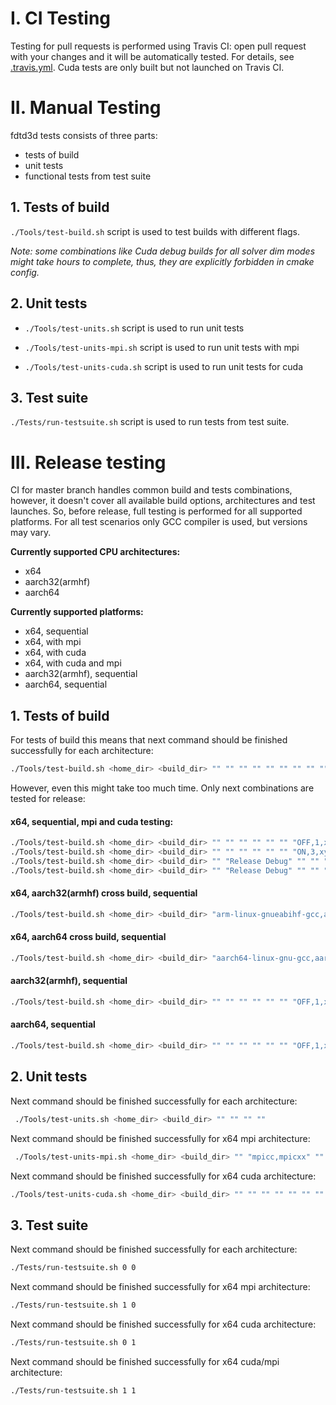 # I. CI Testing

Testing for pull requests is performed using Travis CI: open pull request with your changes and it will be automatically tested. For details, see [.travis.yml](../.travis.yml). Cuda tests are only built but not launched on Travis CI.

# II. Manual Testing

fdtd3d tests consists of three parts:
- tests of build
- unit tests
- functional tests from test suite

## 1. Tests of build

`./Tools/test-build.sh` script is used to test builds with different flags.

*Note: some combinations like Cuda debug builds for all solver dim modes might take hours to complete, thus, they are explicitly forbidden in cmake config.*

## 2. Unit tests

- `./Tools/test-units.sh` script is used to run unit tests

- `./Tools/test-units-mpi.sh` script is used to run unit tests with mpi

- `./Tools/test-units-cuda.sh` script is used to run unit tests for cuda

## 3. Test suite

`./Tests/run-testsuite.sh` script is used to run tests from test suite.

# III. Release testing

CI for master branch handles common build and tests combinations, however, it doesn't cover all available build options, architectures and test launches. So, before release, full testing is performed for all supported platforms. For all test scenarios only GCC compiler is used, but versions may vary.

**Currently supported CPU architectures:**
- x64
- aarch32(armhf)
- aarch64

**Currently supported platforms:**
- x64, sequential
- x64, with mpi
- x64, with cuda
- x64, with cuda and mpi
- aarch32(armhf), sequential
- aarch64, sequential

## 1. Tests of build

For tests of build this means that next command should be finished successfully for each architecture:
```sh
./Tools/test-build.sh <home_dir> <build_dir> "" "" "" "" "" "" "" "" "" ""
```

However, even this might take too much time. Only next combinations are tested for release:

#### x64, sequential, mpi and cuda testing:
```sh
./Tools/test-build.sh <home_dir> <build_dir> "" "" "" "" "" "" "OFF,1,x" "OFF,sm" "" ""
./Tools/test-build.sh <home_dir> <build_dir> "" "" "" "" "" "" "ON,3,xyz" "OFF,sm" "" ""
./Tools/test-build.sh <home_dir> <build_dir> "" "Release Debug" "" "" "" "" "OFF,1,x" "ON,sm_35" "" ""
./Tools/test-build.sh <home_dir> <build_dir> "" "Release Debug" "" "" "" "" "ON,3,xyz" "ON,sm_35" "" ""
```

#### x64, aarch32(armhf) cross build, sequential
```sh
./Tools/test-build.sh <home_dir> <build_dir> "arm-linux-gnueabihf-gcc,arm-linux-gnueabihf-g++" "" "" "" "" "" "OFF,1,x" "OFF,sm" "" "arm-gcc-toolchain.cmake"
```

#### x64, aarch64 cross build, sequential
```sh
./Tools/test-build.sh <home_dir> <build_dir> "aarch64-linux-gnu-gcc,aarch64-linux-gnu-g++" "" "" "" "" "" "OFF,1,x" "OFF,sm" "" "arm64-gcc-toolchain.cmake"
```

#### aarch32(armhf), sequential
```sh
./Tools/test-build.sh <home_dir> <build_dir> "" "" "" "" "" "" "OFF,1,x" "OFF,sm" "" ""
```

#### aarch64, sequential
```sh
./Tools/test-build.sh <home_dir> <build_dir> "" "" "" "" "" "" "OFF,1,x" "OFF,sm" "" ""
```

## 2. Unit tests

Next command should be finished successfully for each architecture:
```sh
 ./Tools/test-units.sh <home_dir> <build_dir> "" "" "" ""
```

Next command should be finished successfully for x64 mpi architecture:
```sh
 ./Tools/test-units-mpi.sh <home_dir> <build_dir> "" "mpicc,mpicxx" "" ""
```

Next command should be finished successfully for x64 cuda architecture:
```sh
./Tools/test-units-cuda.sh <home_dir> <build_dir> "" "" "" "" "" "" ""
```

## 3. Test suite

Next command should be finished successfully for each architecture:
```sh
./Tests/run-testsuite.sh 0 0
```

Next command should be finished successfully for x64 mpi architecture:
```sh
./Tests/run-testsuite.sh 1 0
```

Next command should be finished successfully for x64 cuda architecture:
```sh
./Tests/run-testsuite.sh 0 1
```

Next command should be finished successfully for x64 cuda/mpi architecture:
```sh
./Tests/run-testsuite.sh 1 1
```
